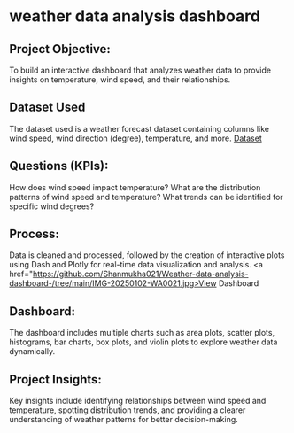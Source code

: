 # weather data analysis dashboard 
## Project Objective:
To build an interactive dashboard that analyzes weather data to provide insights on temperature, wind speed, and their relationships.

## Dataset Used    
The dataset used is a weather forecast dataset containing columns like wind speed, wind direction (degree), temperature, and more.
<a href="https://github.com/Shanmukha021/Weather-data-analysis-dashboard-/tree/main">Dataset</a>
## Questions (KPIs):    
How does wind speed impact temperature?  What are the distribution patterns of wind speed and temperature?                  What trends can be identified for specific wind degrees?
## Process:      
Data is cleaned and processed, followed by the creation of interactive plots using Dash and Plotly for real-time data visualization and analysis.
<a href="https://github.com/Shanmukha021/Weather-data-analysis-dashboard-/tree/main/IMG-20250102-WA0021.jpg>View Dashboard</a>

## Dashboard:     
The dashboard includes multiple charts such as area plots, scatter plots, histograms, bar charts, box plots, and violin plots to explore weather data dynamically.

## Project Insights:       
Key insights include identifying relationships between wind speed and temperature, spotting distribution trends, and providing a clearer understanding of weather patterns for better decision-making.
